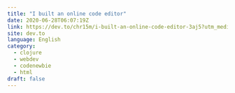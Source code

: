 ```yaml
---
title: "I built an online code editor"
date: 2020-06-28T06:07:19Z
link: https://dev.to/chr15m/i-built-an-online-code-editor-3aj5?utm_medium=RSS&utm_source=news.12bit.vn
site: dev.to
language: English
category:
  - clojure
  - webdev
  - codenewbie
  - html
draft: false
---
```

